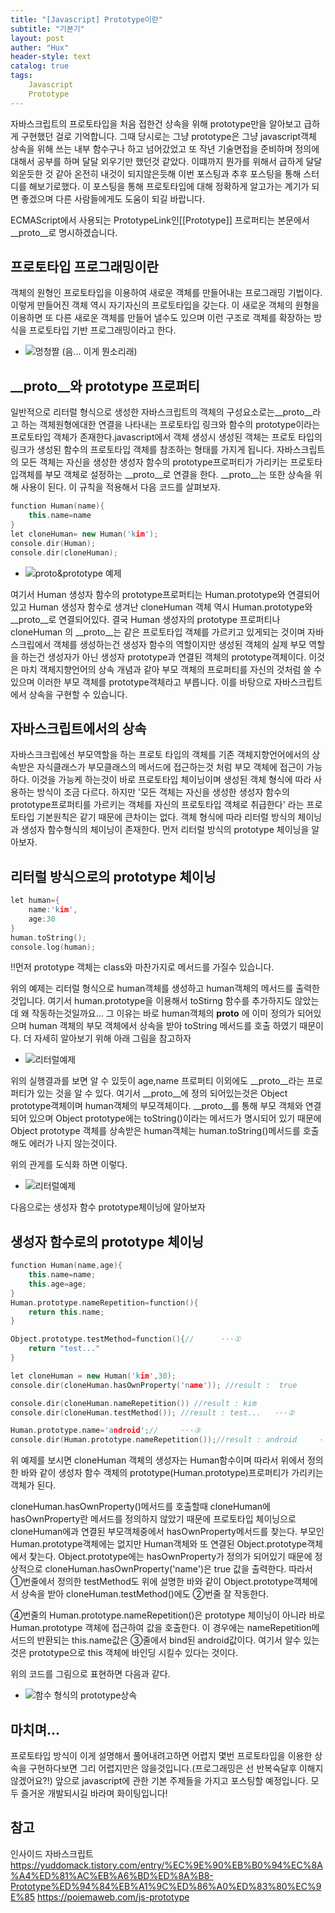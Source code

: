 ```yaml
---
title: "[Javascript] Prototype이란"
subtitle: "기본기"
layout: post
auther: "Hux"
header-style: text
catalog: true
tags:
    Javascript
    Prototype
---
```


자바스크립트의 프로토타입을 처음 접한건 상속을 위해 prototype만을 알아보고 급하게 구현했던 걸로 기억합니다.
그때 당시로는 그냥 prototype은 그냥 javascript객체 상속을 위해 쓰는 내부 함수구나 하고 넘어갔었고 또
작년 기술면접을 준비하며 정의에 대해서 공부를 하며 달달 외우기만 했던것 같았다.
이떄까지 뭔가를 위해서 급하게 달달 외운듯한 것 같아 온전히 내것이 되지않은듯해 이번 포스팅과 추후 포스팅을 통해
스터디를 해보기로했다.
이 포스팅을 통해 프로토타입에 대해 정확하게 알고가는 계기가 되면 좋겠으며 다른 사람들에게도 도움이 되길 바랍니다.


ECMAScript에서 사용되는 PrototypeLink인[[Prototype]] 프로퍼티는 본문에서 __proto__로 명시하겠습니다.

프로토타입 프로그래밍이란
---
객체의 원형인 프로토타입을 이용하여 새로운 객체를 만들어내는 프로그래밍 기법이다. 이렇게 만들어진 객체 역시 자기자신의 프로토타입을 갖는다. 이 새로운 객체의 원형을 이용하면 또 다른 새로운 객체를 만들어 낼수도 있으며 이런 구조로 객체를 확장하는 방식을 프로토타입 기반 프로그래밍이라고 한다.


- ![멍청짤]({{site.url}}/img/javascript/prototype/멍청짤.png)
(음... 이게 뭔소리래)



__proto__와 prototype 프로퍼티
---
일반적으로 리터럴 형식으로 생성한 자바스크립트의 객체의 구성요소로는__proto__라고 하는 객체원형에대한 연결을 나타내는 프로토타입 링크와 함수의 prototype이라는 프로토타입 객체가 존재한다.javascript에서 객체 생성시 생성된 객체는 프로토 타입의 링크가 생성된 함수의 프로토타입 객체를 참조하는 형태를 가지게 됩니다.
자바스크립트의 모든 객체는 자신을 생성한 생성자 함수의 prototype프로퍼티가 가리키는 프로토타입객체를 부모 객체로 설정하는
__proto__로 연결을 한다. __proto__는 또한 상속을 위해 사용이 된다.
이 규칙을 적용해서 다음 코드를 살펴보자.


```cpp
function Human(name){
    this.name=name
}
let cloneHuman= new Human('kim');
console.dir(Human);
console.dir(cloneHuman);

```
- ![__proto__&prototype 예제]({{site.url}}/img/javascript/prototype/prototpye_step3.png)

여기서 Human 생성자 함수의 prototype프로퍼티는 Human.prototype와 연결되어 있고
Human 생성자 함수로 생겨난 cloneHuman 객체 역시 Human.prototype와 __proto__로 연결되어있다.
결국 Human 생성자의 prototype 프로퍼티나 cloneHuman 의 __proto__는 같은 프로토타입 객체를 가르키고 있게되는 것이며
자바스크립에서 객체를 생성하는건 생성자 함수의 역할이지만 생성된 객체의 실제 부모 역할을 하는건 생성자가 아닌
생성자 prototype과 연결된 객체의 prototype객체이다.
이것은 마치 객체지향언어의 상속 개념과 같아 부모 객체의 프로퍼티를 자신의 것처럼 쓸 수 있으며 
이러한 부모 객체를 prototype객체라고 부릅니다.
이를 바탕으로 자바스크립트에서 상속을 구현할 수 있습니다.


자바스크립트에서의 상속
---
자바스크크립에선 부모역할을 하는 프로토 타입의 객체를 기존 객체지향언어에서의 상속받은 자식클래스가 부모클래스의 메서드에 접근하는것 처럼
부모 객체에 접근이 가능하다. 이것을 가능케 하는것이 바로 프로토타입 체이닝이며 생성된 객체 형식에 따라 사용하는 방식이 조금 다르다.
하지만 '모든 객체는 자신을 생성한 생성자 함수의 prototype프로퍼티를 가르키는 객체를 자신의 프로토타입 객체로 취급한다'
라는 프로토타입 기본원칙은 같기 때문에 큰차이는 없다.
객체 형식에 따라 리터럴 방식의 체이닝과 생성자 함수형식의 체이닝이 존재한다.
먼저 리터럴 방식의 prototype 체이닝을 알아보자.

리터럴 방식으로의 prototype 체이닝
---

```cpp
let human={
    name:'kim',
    age:30
}
human.toString();
console.log(human);
```
!!먼저 prototype 객체는 class와 마찬가지로 메서드를 가질수 있습니다. 

위의 예제는 리터럴 형식으로 human객체를 생성하고 human객체의 메서드를 출력한 것입니다.
여기서 human.prototype을 이용해서 toStirng 함수를 추가하지도 않았는데 왜 작동하는것일까요...
그 이유는 바로 human객체의 __proto__ 에 이미 정의가 되어있으며 human 객체의 부모 객체에서 상속을 받아
toString 메서드를 호출 하였기 때문이다.
더 자세히 알아보기 위해 아래 그림을 참고하자

- ![리터럴예제]({{site.url}}/img/javascript/prototype/prototpye_step1.png)

위의 실행결과를 보면 알 수 있듯이 age,name 프로퍼티 이외에도 __proto__라는 프로퍼티가 있는 것을 알 수 있다.
여기서 __proto__에 정의 되어있는것은 Object prototype객체이며 human객체의 부모객체이다. __proto__를 통해 
부모 객체와 연결되어 있으며 Object prototype에는 toString()이라는 메서드가 명시되어 있기 때문에 Object prototype 객체를
상속받은 human객체는 human.toString()메서드를 호출해도 에러가 나지 않는것이다.

위의 관게를 도식화 하면 이렇다.
- ![리터럴예제]({{site.url}}/img/javascript/prototype/prototpye_step2.png)

다음으로는 생성자 함수 prototype체이닝에 알아보자


생성자 함수로의 prototype 체이닝
---

```cpp
function Human(name,age){
    this.name=name;
    this.age=age;
}
Human.prototype.nameRepetition=function(){
    return this.name;
}

Object.prototype.testMethod=function(){//      ···①
    return "test..."
}

let cloneHuman = new Human('kim',30);  
console.dir(cloneHuman.hasOwnProperty('name')); //result :  true

console.dir(cloneHuman.nameRepetition()) //result : kim
console.dir(cloneHuman.testMethod()); //result : test...   ···②

Human.prototype.name='android';//     ···③
console.dir(Human.prototype.nameRepetition());//result : android     ···④
```

위 예제를 보시면 cloneHuman 객체의 생성자는 Human함수이며 따라서 위에서 정의한 바와 같이 생성자 함수 객체의 
prototype(Human.prototype)프로퍼티가 가리키는 객체가 된다.

cloneHuman.hasOwnProperty()메서드를 호출할때 cloneHuman에 hasOwnProperty란 메서드를 정의하지 않았기 때문에
프로토타입 체이닝으로 cloneHuman에과 연결된 부모객체중에서 hasOwnProperty메서드를 찾는다. 부모인 Human.prototype객체에는
없지만 Human객체와 또 연결된 Object.prototype객체에서 찾는다. Object.prototype에는 hasOwnProperty가 정의가 되어있기 때문에
정상적으로 cloneHuman.hasOwnProperty('name')은 true 값을 출력한다.
따라서 ①번줄에서 정의한 testMethod도 위에 설명한 바와 같이 Object.prototype객체에서 상속을 받아 cloneHuman.testMethod()에도 ②번줄
잘 작동한다.

④번줄의 Human.prototype.nameRepetition()은 prototype 체이닝이 아니라 바로 Human.prototype 객체에 접근하여 값을 호출한다.
이 경우에는 nameRepetition메서드의 반환되는 this.name값은 ③줄에서 bind된 android값이다. 여기서 알수 있는것은 prototype으로 this 객체에
바인딩 시킬수 있다는 것이다.



위의 코드를 그림으로 표현하면 다음과 같다.
- ![함수 형식의 prototype상속]({{site.url}}/img/javascript/prototype/prototpye_step4.png)



마치며...
---
프로토타입 방식이 이게 설명해서 풀어내려고하면 어렵지 몇번 프로토타입을 이용한 상속을 구현하다보면
그리 어렵지만은 않을것입니다.(프로그래밍은 선 반복숙달후 이해지 않겠어요?!)
앞으로 javascript에 관한 기본 주제들을 가지고 포스팅할 예정입니다. 
모두 즐거운 개발되시길 바라며 화이팅입니다!


참고 
---
인사이드 자바스크립트 
https://yuddomack.tistory.com/entry/%EC%9E%90%EB%B0%94%EC%8A%A4%ED%81%AC%EB%A6%BD%ED%8A%B8-Prototype%ED%94%84%EB%A1%9C%ED%86%A0%ED%83%80%EC%9E%85
https://poiemaweb.com/js-prototype
